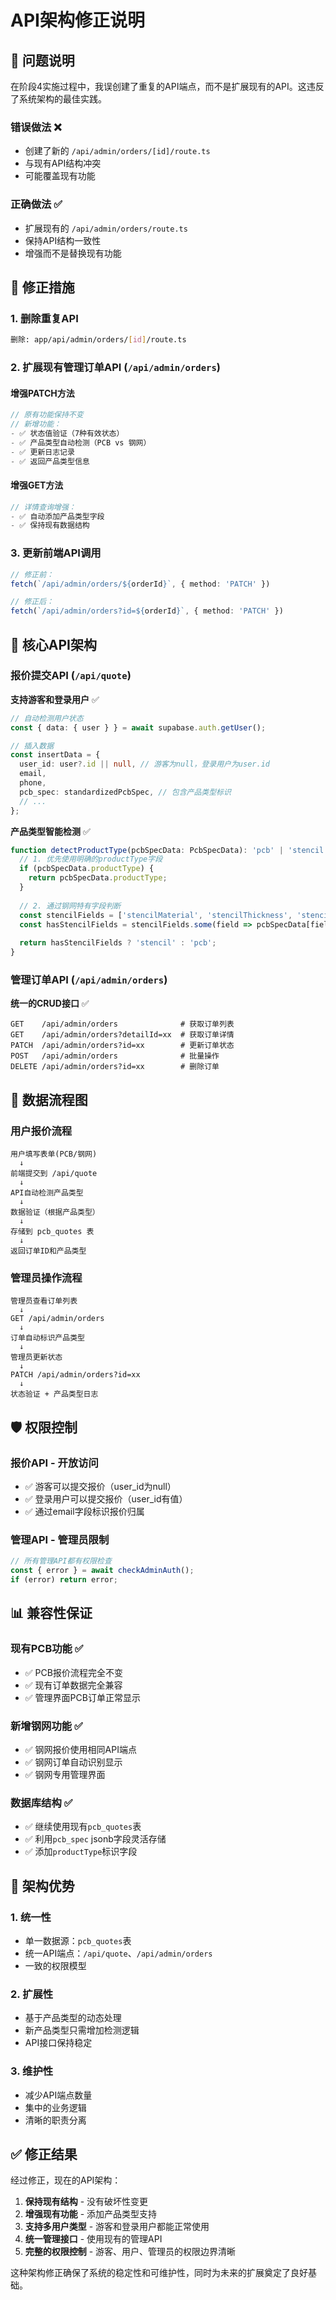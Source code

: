 # API架构修正说明

## 🚨 问题说明

在阶段4实施过程中，我误创建了重复的API端点，而不是扩展现有的API。这违反了系统架构的最佳实践。

### 错误做法 ❌
- 创建了新的 `/api/admin/orders/[id]/route.ts` 
- 与现有API结构冲突
- 可能覆盖现有功能

### 正确做法 ✅
- 扩展现有的 `/api/admin/orders/route.ts` 
- 保持API结构一致性
- 增强而不是替换现有功能

## 🔧 修正措施

### 1. 删除重复API
```bash
删除: app/api/admin/orders/[id]/route.ts
```

### 2. 扩展现有管理订单API (`/api/admin/orders`)

#### 增强PATCH方法
```typescript
// 原有功能保持不变
// 新增功能：
- ✅ 状态值验证（7种有效状态）
- ✅ 产品类型自动检测（PCB vs 钢网）
- ✅ 更新日志记录
- ✅ 返回产品类型信息
```

#### 增强GET方法
```typescript
// 详情查询增强：
- ✅ 自动添加产品类型字段
- ✅ 保持现有数据结构
```

### 3. 更新前端API调用
```typescript
// 修正前：
fetch(`/api/admin/orders/${orderId}`, { method: 'PATCH' })

// 修正后：
fetch(`/api/admin/orders?id=${orderId}`, { method: 'PATCH' })
```

## 🎯 核心API架构

### 报价提交API (`/api/quote`)
**支持游客和登录用户** ✅
```typescript
// 自动检测用户状态
const { data: { user } } = await supabase.auth.getUser();

// 插入数据
const insertData = {
  user_id: user?.id || null, // 游客为null，登录用户为user.id
  email,
  phone,
  pcb_spec: standardizedPcbSpec, // 包含产品类型标识
  // ...
};
```

**产品类型智能检测** ✅
```typescript
function detectProductType(pcbSpecData: PcbSpecData): 'pcb' | 'stencil' {
  // 1. 优先使用明确的productType字段
  if (pcbSpecData.productType) {
    return pcbSpecData.productType;
  }
  
  // 2. 通过钢网特有字段判断
  const stencilFields = ['stencilMaterial', 'stencilThickness', 'stencilProcess'];
  const hasStencilFields = stencilFields.some(field => pcbSpecData[field]);
  
  return hasStencilFields ? 'stencil' : 'pcb';
}
```

### 管理订单API (`/api/admin/orders`)
**统一的CRUD接口** ✅
```
GET    /api/admin/orders              # 获取订单列表
GET    /api/admin/orders?detailId=xx  # 获取订单详情  
PATCH  /api/admin/orders?id=xx        # 更新订单状态
POST   /api/admin/orders              # 批量操作
DELETE /api/admin/orders?id=xx        # 删除订单
```

## 🔄 数据流程图

### 用户报价流程
```
用户填写表单(PCB/钢网) 
  ↓
前端提交到 /api/quote
  ↓
API自动检测产品类型
  ↓
数据验证（根据产品类型）
  ↓
存储到 pcb_quotes 表
  ↓
返回订单ID和产品类型
```

### 管理员操作流程
```
管理员查看订单列表
  ↓
GET /api/admin/orders
  ↓
订单自动标识产品类型
  ↓
管理员更新状态
  ↓
PATCH /api/admin/orders?id=xx
  ↓
状态验证 + 产品类型日志
```

## 🛡️ 权限控制

### 报价API - 开放访问
- ✅ 游客可以提交报价（user_id为null）
- ✅ 登录用户可以提交报价（user_id有值）
- ✅ 通过email字段标识报价归属

### 管理API - 管理员限制
```typescript
// 所有管理API都有权限检查
const { error } = await checkAdminAuth();
if (error) return error;
```

## 📊 兼容性保证

### 现有PCB功能 ✅
- ✅ PCB报价流程完全不变
- ✅ 现有订单数据完全兼容
- ✅ 管理界面PCB订单正常显示

### 新增钢网功能 ✅
- ✅ 钢网报价使用相同API端点
- ✅ 钢网订单自动识别显示
- ✅ 钢网专用管理界面

### 数据库结构 ✅
- ✅ 继续使用现有`pcb_quotes`表
- ✅ 利用`pcb_spec` jsonb字段灵活存储
- ✅ 添加`productType`标识字段

## 🎯 架构优势

### 1. 统一性
- 单一数据源：`pcb_quotes`表
- 统一API端点：`/api/quote`、`/api/admin/orders`
- 一致的权限模型

### 2. 扩展性  
- 基于产品类型的动态处理
- 新产品类型只需增加检测逻辑
- API接口保持稳定

### 3. 维护性
- 减少API端点数量
- 集中的业务逻辑
- 清晰的职责分离

## ✅ 修正结果

经过修正，现在的API架构：

1. **保持现有结构** - 没有破坏性变更
2. **增强现有功能** - 添加产品类型支持
3. **支持多用户类型** - 游客和登录用户都能正常使用
4. **统一管理接口** - 使用现有的管理API
5. **完整的权限控制** - 游客、用户、管理员的权限边界清晰

这种架构修正确保了系统的稳定性和可维护性，同时为未来的扩展奠定了良好基础。 